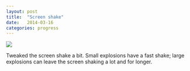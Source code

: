 ```yaml
---
layout: post
title:  "Screen shake"
date:   2014-03-16
categories: progress
---
```

![](https://raw.githubusercontent.com/cxong/cdogs-sdl/gh-pages/_posts/shake.gif)

Tweaked the screen shake a bit. Small explosions have a fast shake; large explosions can leave the screen shaking a lot and for longer.